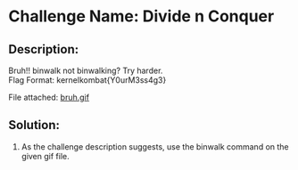 # Challenge Name: Divide n Conquer

## Description:
Bruh!! binwalk not binwalking? Try harder.  
Flag Format: kernelkombat{Y0urM3ss4g3}

File attached: [bruh.gif](bruh.gif)

## Solution:
1. As the challenge description suggests, use the binwalk command on the given gif file.  
   
